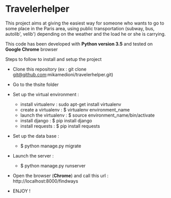 # Travelerhelper

This project aims at giving the easiest way for someone who wants to go to some place in the Paris area, using public
transportation (subway, bus, autolib', velib') depending on the weather and the load he or she is carrying.

This code has been developed with **Python version 3.5** and tested on **Google Chrome** browser

Steps to follow to install and setup the project
- Clone this repository (ex : git clone git@github.com:mikamedioni/travelerhelper.git)
- Go to the thsite folder
- Set up the virtual environment :
    * install virtualenv : sudo apt-get install virtualenv
    * create a virtualenv : $ virtualenv environment_name
    * launch the virtualenv : $ source environment_name/bin/activate
    * install django : $ pip install django
    * install requests : $ pip install requests
- Set up the data base :
    * $ python manage.py migrate
- Launch the server :
    * $ python manage.py runserver
- Open the browser (**Chrome**) and call this url : http://localhost:8000/findways

- ENJOY !